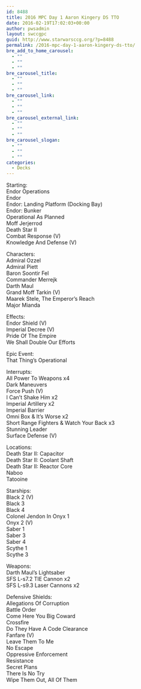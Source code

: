 ```yaml
---
id: 8488
title: 2016 MPC Day 1 Aaron Kingery DS TTO
date: 2016-02-19T17:02:03+00:00
author: pwsadmin
layout: swccgpc
guid: http://www.starwarsccg.org/?p=8488
permalink: /2016-mpc-day-1-aaron-kingery-ds-tto/
bre_add_to_home_carousel:
  - ""
  - ""
  - ""
bre_carousel_title:
  - ""
  - ""
  - ""
bre_carousel_link:
  - ""
  - ""
  - ""
bre_carousel_external_link:
  - ""
  - ""
  - ""
bre_carousel_slogan:
  - ""
  - ""
  - ""
categories:
  - Decks
---
```

Starting:  
Endor Operations  
Endor  
Endor: Landing Platform (Docking Bay)  
Endor: Bunker  
Operational As Planned  
Moff Jerjerrod  
Death Star II  
Combat Response (V)  
Knowledge And Defense (V)

Characters:  
Admiral Ozzel  
Admiral Piett  
Baron Soontir Fel  
Commander Merrejk  
Darth Maul  
Grand Moff Tarkin (V)  
Maarek Stele, The Emperor&#8217;s Reach  
Major Mianda

Effects:  
Endor Shield (V)  
Imperial Decree (V)  
Pride Of The Empire  
We Shall Double Our Efforts

Epic Event:  
That Thing&#8217;s Operational

Interrupts:  
All Power To Weapons x4  
Dark Maneuvers  
Force Push (V)  
I Can&#8217;t Shake Him x2  
Imperial Artillery x2  
Imperial Barrier  
Omni Box & It&#8217;s Worse x2  
Short Range Fighters & Watch Your Back x3  
Stunning Leader  
Surface Defense (V)

Locations:  
Death Star II: Capacitor  
Death Star II: Coolant Shaft  
Death Star II: Reactor Core  
Naboo  
Tatooine

Starships:  
Black 2 (V)  
Black 3  
Black 4  
Colonel Jendon In Onyx 1  
Onyx 2 (V)  
Saber 1  
Saber 3  
Saber 4  
Scythe 1  
Scythe 3

Weapons:  
Darth Maul&#8217;s Lightsaber  
SFS L-s7.2 TIE Cannon x2  
SFS L-s9.3 Laser Cannons x2

Defensive Shields:  
Allegations Of Corruption  
Battle Order  
Come Here You Big Coward  
Crossfire  
Do They Have A Code Clearance  
Fanfare (V)  
Leave Them To Me  
No Escape  
Oppressive Enforcement  
Resistance  
Secret Plans  
There Is No Try  
Wipe Them Out, All Of Them